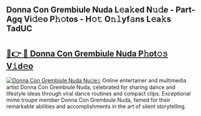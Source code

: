 ## Donna Con Grembiule Nuda L𝚎a𝚔ed N𝚞𝚍e - Part-Agq Vi𝚍𝚎o P𝚑𝚘tos - H𝚘𝚝 O𝚗𝚕yf𝚊ns L𝚎a𝚔s TadUC

# <h2><a href="http://kf2d24.oniu.top/?m=Donna+Con+Grembiule+Nuda">🔗👉 🔴 Donna Con Grembiule Nuda P𝚑ot𝚘𝚜 V𝚒d𝚎o</a></h2>

[![Donna Con Grembiule Nuda Nu𝚍e𝚜](https://i.imgur.com/0qMVB7G.gif)](http://kf2d24.oniu.top/?m=Donna+Con+Grembiule+Nuda)
Online entertainer and multimedia artist Donna Con Grembiule Nuda, celebrated for sharing dance and lifestyle ideas through viral dance routines and compact clips. Exceptional mime troupe member Donna Con Grembiule Nuda, famed for their remarkable abilities and accomplishments in the art of silent storytelling.  

